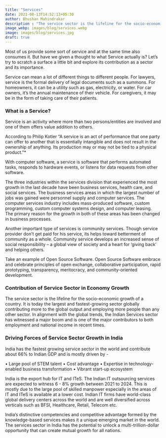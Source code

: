 ```yaml
---
title: "Services"
date: 2021-08-13T14:52:13+05:30
author: Bhushan Mahindrakar
description : "The service sector is the lifeline for the socio-economic growth of any country."
image_webp: images/blog/services.webp
image: images/blog/services.jpg
draft: true
---
```


Most of us provide some sort of service and at the same time also consumes it. But have we given a thought to what Service actually is? Let’s try to scratch a surface a little bit and explore its contribution as a sector and its importance.

Service can mean a lot of different things to different people. For lawyers, service is the formal delivery of legal documents such as a summons. For homeowners, it can be a utility such as gas, electricity, or water. For car owners, it’s the annual maintenance of their vehicle. For caregivers, it may be in the form of taking care of their patients.

### What is a Service?

Service is an activity where more than two persons/entities are involved and one of them offers value addition to others.

According to Philip Kotler “A service is an act of performance that one party can offer to another that is essentially intangible and does not result in the ownership of anything. Its production may or may not be tied to a physical product.”*

With computer software, a service is software that performs automated tasks, responds to hardware events, or listens for data requests from other software.

The three industries within the services division that experienced the most growth in the last decade have been business services, health care, and social services. The business services areas in which the largest number of jobs was gained were personnel supply and computer services. The computer services industry includes mass-produced software, custom programming, custom computer systems design, and computer leasing. The primary reason for the growth in both of these areas has been changed in business processes.

Another important type of services is community services. Though service provider don't get paid for his service, its helps toward betterment of community as a whole. Community service develops an increased sense of social responsibility – a global view of society and a heart for ‘giving back’ and helping others.

Take an example of Open Source Software. Open Source Software embrace and celebrate principles of open exchange, collaborative participation, rapid prototyping, transparency, meritocracy, and community-oriented development.

### Contribution of Service Sector in Economy Growth

The service sector is the lifeline for the socio-economic growth of a country. It is today the largest and fastest-growing sector globally contributing more to the global output and employing more people than any other sector. In alignment with the global trends, the Indian Services sector has witnessed a major boom and is one of the major contributors to both employment and national income in recent times.

### Driving Forces of Service Sector Growth in India

India has the fastest growing service sector in the world and contribute about 66% to Indian GDP and is mostly driven by -

• Large pool of STEM talent
• Cost advantage
• Expertise in technology-enabled business transformation
• Vibrant start-up ecosystem

India is the export hub for IT and ITeS. The Indian IT outsourcing services are expected to witness 6 - 8% growth between 2021 to 2024. This is mostly due to the large pool of skilled manpower especially in the areas of IT and ITeS is available at a lower cost. Indian IT firms have world-class global delivery centers across the world and are well diversified across verticals such as BFSI, Healthcare, Retail, Telecom etc.

India’s distinctive competencies and competitive advantage formed by the knowledge-based services makes it a unique emerging market in the world. The services sector in India has the potential to unlock a multi-trillion-dollar opportunity that can create mutual growth for all nations.
